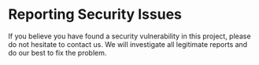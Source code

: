 # Reporting Security Issues

If you believe you have found a security vulnerability in this project, please do not hesitate to contact us. We will investigate all legitimate reports and do our best to fix the problem.
